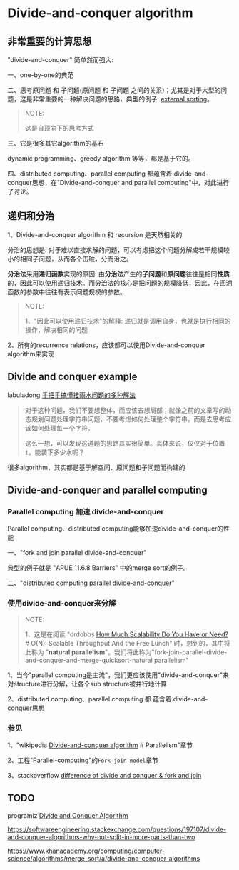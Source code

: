 # Divide-and-conquer algorithm



## 非常重要的计算思想

"divide-and-conquer" 简单然而强大: 

一、one-by-one的典范

二、思考原问题 和 子问题(原问题 和 子问题 之间的关系)；尤其是对于大型的问题，这是非常重要的一种解决问题的思路，典型的例子: [external sorting](https://en.wanweibaike.com/wiki-External%20sorting)。

> NOTE: 
>
> 这是自顶向下的思考方式

三、它是很多其它algorithm的基石

dynamic programming、greedy algorithm 等等，都是基于它的。

四、distributed computing、parallel computing 都蕴含着 divide-and-conquer思想，在"Divide-and-conquer and parallel computing"中，对此进行了讨论。



## 递归和分治

1、Divide-and-conquer algorithm 和 recursion 是天然相关的

分治的思想是: 对于难以直接求解的问题，可以考虑把这个问题分解成若干规模较小的相同子问题，从而各个击破，分而治之。

**分治法**采用**递归函数**实现的原因: 由**分治法**产生的**子问题**和**原问题**往往是相同**性质**的，因此可以使用递归技术。而分治法的核心是把问题的规模降低，因此，在回溯函数的参数中往往有表示问题规模的参数。

> NOTE: 
>
> 1、"因此可以使用递归技术"的解释: 递归就是调用自身，也就是执行相同的操作，解决相同的问题



2、所有的recurrence relations，应该都可以使用Divide-and-conquer algorithm来实现



## Divide and conquer example

labuladong [手把手搞懂接雨水问题的多种解法](https://mp.weixin.qq.com/s/mFqrlhqYEPhRa9p4ewl3Xw)

> 对于这种问题，我们不要想整体，而应该去想局部；就像之前的文章写的动态规划问题处理字符串问题，不要考虑如何处理整个字符串，而是去思考应该如何处理每一个字符。
>
> 这么一想，可以发现这道题的思路其实很简单。具体来说，仅仅对于位置`i`，能装下多少水呢？

很多algorithm，其实都是基于解空间、原问题和子问题而构建的



## Divide-and-conquer and parallel computing



### Parallel computing 加速 divide-and-conquer

Parallel computing、distributed computing能够加速divide-and-conquer的性能

一、"fork and join parallel divide-and-conquer"

典型的例子就是 "APUE 11.6.8 Barriers" 中的merge sort的例子。

二、"distributed computing parallel divide-and-conquer"



### 使用divide-and-conquer来分解

> NOTE: 
>
> 1、这是在阅读 "drdobbs [How Much Scalability Do You Have or Need?](https://www.drdobbs.com/parallel/how-much-scalability-do-you-have-or-need/201202924) # O(N): Scalable Throughput And the Free Lunch" 时，想到的，其中将此称为 "**natural parallelism**"。我们将此称为"fork-join-parallel-divide-and-conquer-and-merge-quicksort-natural parallelism"

1、当今"parallel computing是主流"，我们更应该使用"divide-and-conquer"来对structure进行分解，让各个sub structure被并行地计算

2、distributed computing、parallel computing 都 蕴含着 divide-and-conquer思想



### 参见

1、"wikipedia [Divide-and-conquer algorithm](https://en.wikipedia.org/wiki/Divide-and-conquer_algorithm) # Parallelism"章节

2、工程"Parallel-computing"的`Fork–join-model`章节

3、stackoverflow [difference of divide and conquer & fork and join](https://stackoverflow.com/questions/29686964/difference-of-divide-and-conquer-fork-and-join)



## TODO

programiz [Divide and Conquer Algorithm](https://www.programiz.com/dsa/divide-and-conquer)

https://softwareengineering.stackexchange.com/questions/197107/divide-and-conquer-algorithms-why-not-split-in-more-parts-than-two


https://www.khanacademy.org/computing/computer-science/algorithms/merge-sort/a/divide-and-conquer-algorithms


